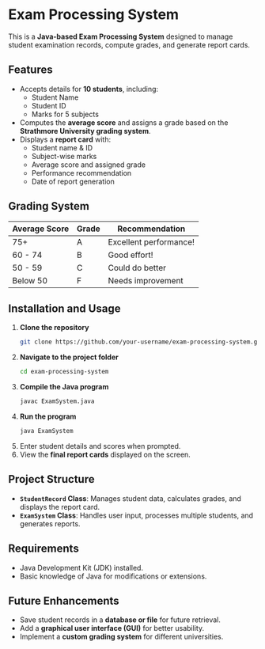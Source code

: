 # Exam Processing System

This is a **Java-based Exam Processing System** designed to manage student examination records, compute grades, and generate report cards.

## Features
- Accepts details for **10 students**, including:
  - Student Name
  - Student ID
  - Marks for 5 subjects
- Computes the **average score** and assigns a grade based on the **Strathmore University grading system**.
- Displays a **report card** with:
  - Student name & ID
  - Subject-wise marks
  - Average score and assigned grade
  - Performance recommendation
  - Date of report generation

## Grading System
| Average Score | Grade | Recommendation |
|--------------|-------|----------------|
| 75+         | A     | Excellent performance! |
| 60 - 74     | B     | Good effort! |
| 50 - 59     | C     | Could do better |
| Below 50    | F     | Needs improvement |

## Installation and Usage
1. **Clone the repository**
   ```sh
   git clone https://github.com/your-username/exam-processing-system.git
   ```
2. **Navigate to the project folder**
   ```sh
   cd exam-processing-system
   ```
3. **Compile the Java program**
   ```sh
   javac ExamSystem.java
   ```
4. **Run the program**
   ```sh
   java ExamSystem
   ```
5. Enter student details and scores when prompted.
6. View the **final report cards** displayed on the screen.

## Project Structure
- **`StudentRecord` Class**: Manages student data, calculates grades, and displays the report card.
- **`ExamSystem` Class**: Handles user input, processes multiple students, and generates reports.

## Requirements
- Java Development Kit (JDK) installed.
- Basic knowledge of Java for modifications or extensions.

## Future Enhancements
- Save student records in a **database or file** for future retrieval.
- Add a **graphical user interface (GUI)** for better usability.
- Implement a **custom grading system** for different universities.
